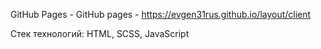 GitHub Pages - GitHub pages - https://evgen31rus.github.io/layout/client

Стек технологий: HTML, SCSS, JavaScript
